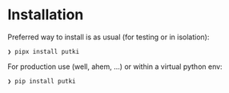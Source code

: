 # Installation

Preferred way to install is as usual (for testing or in isolation):

```console
❯ pipx install putki
```

For production use (well, ahem, ...) or within a virtual python env:

```console
❯ pip install putki
```


